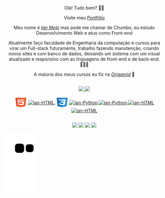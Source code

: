 

<div>
  <p align="center">Olá! Tudo bem? 🧔🏾</p>
  <p align="center">Visite meu <a target="_blank" href="https://ichumbo.github.io"><i>Portfólio</i></a></p>
  <p align="center">Meu nome é <a target="_blank" href="https://www.linkedin.com/in/ichumbo/"><i>Ian Melo</i></a> mas pode me chamar de Chumbo, eu estudo Desenvolvimento Web e atuo como Front-end</p>
  <p align="center">Atualmente faço faculdade de Engenharia da computação e cursos para virar um Full-stack futuramente, trabalho fazendo manutenção, criando novos sites e com banco de dados, deixando um sistema com um visual atualizado e responsivo com as linguagens de front-end e de back-end. 👨🏾‍💻</p>
  <p align="center">A maioria dos meus cursos eu fiz na <a target="_blank" href="https://www.origamid.com/"><i>Origamid</i></a> 🐺</p>
</div>


##

<div align="center">
  <a href="https://github.com/ichumbo">
   <img height="150em" src="https://github-readme-stats.vercel.app/api?username=ichumbo&show_icons=true&theme=tokyonight&include_all_commits=true&count_private=true"/>
  <img height="150em" src="https://github-readme-stats.vercel.app/api/top-langs/?username=ichumbo&layout=compact&langs_count=7&theme=tokyonight"/>
</div>
<div align="center" valign="top"><br>
  <img align="center" alt="ian-HTML" height="30" width="40" src="https://raw.githubusercontent.com/devicons/devicon/master/icons/html5/html5-original.svg">
  <img align="center" alt="ian-HTML" height="30" width="40" src="https://cdn.jsdelivr.net/gh/devicons/devicon/icons/javascript/javascript-original.svg">
  <img align="center" alt="ian-CSS" height="30" width="40" src="https://raw.githubusercontent.com/devicons/devicon/master/icons/css3/css3-original.svg">
  <img align="center" alt="ian-Python" height="30" width="40" src="https://cdn.jsdelivr.net/gh/devicons/devicon/icons/canva/canva-original.svg">
  <img align="center" alt="ian-Python" height="30" width="40" src="https://cdn.jsdelivr.net/gh/devicons/devicon/icons/laravel/laravel-plain.svg">
  <img align="center" alt="ian-HTML" height="30" width="40" src="https://cdn.jsdelivr.net/gh/devicons/devicon/icons/react/react-original.svg">
  <img align="center" alt="ian-HTML" height="30" width="40" src="https://cdn.jsdelivr.net/gh/devicons/devicon/icons/github/github-original.svg">
</div>
  
  ##
  
  <div align="center"> 
  <a href="https://instagram.com/ichumbo" target="_blank"><img src="https://img.shields.io/badge/-Instagram-%23E4405F?style=for-the-badge&logo=instagram&logoColor=white" target="_blank"></a>
  <a href = "mailto:ian.mellofla@gmail.com"><img src="https://img.shields.io/badge/Gmail-D14836?style=for-the-badge&logo=gmail&logoColor=white" target="_blank"></a> 
  <a href="https://twitter.com/IanMelw" target="_blank"><img src="https://img.shields.io/badge/Twitter-1DA1F2?style=for-the-badge&logo=twitter&logoColor=white" target="_blank"></a>
  <a href="https://www.linkedin.com/in/ichumbo/" target="_blank"><img src="https://img.shields.io/badge/-LinkedIn-%230077B5?style=for-the-badge&logo=linkedin&logoColor=white" target="_blank"></a>
  </div>
  
  ![Snake animation](https://github.com/ichumbo/ichumbo/blob/output/github-contribution-grid-snake.svg)
  
  
